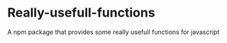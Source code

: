# Really-usefull-functions
A npm package that provides some really usefull functions for javascript
